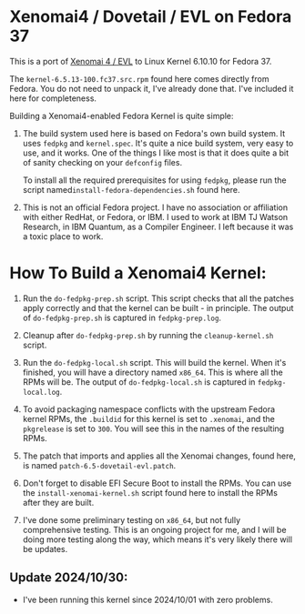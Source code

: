 # Xenomai4 / Dovetail / EVL on Fedora 37

This is a port of [Xenomai 4 / EVL](https://v4.xenomai.org/) to Linux Kernel 6.10.10 for Fedora 37.

The `kernel-6.5.13-100.fc37.src.rpm` found here comes directly from Fedora. You do not need to unpack it, I've already done that. I've included it here for completeness.

Building a Xenomai4-enabled Fedora Kernel is quite simple:

1. The build system used here is based on Fedora's own build system. It uses `fedpkg` and `kernel.spec`. It's quite a nice build system, very easy to use, and it works. One of the things I like most is that it does quite a bit of sanity checking on your `defconfig` files.

   To install all the required prerequisites for using `fedpkg`, please run the script named`install-fedora-dependencies.sh` found here.

2. This is not an official Fedora project. I have no association or affiliation with either RedHat, or Fedora, or IBM. I used to work at IBM TJ Watson Research, in IBM Quantum, as a Compiler Engineer. I left because it was a toxic place to work.

# How To Build a Xenomai4 Kernel:

1. Run the `do-fedpkg-prep.sh` script. This script checks that all the patches apply correctly and that the kernel can be built - in principle. The output of `do-fedpkg-prep.sh` is captured in `fedpkg-prep.log`.

2. Cleanup after `do-fedpkg-prep.sh` by running the `cleanup-kernel.sh` script.

3. Run the `do-fedpkg-local.sh` script. This will build the kernel. When it's finished, you will have a directory named `x86_64`. This is where all the RPMs will be. The output of `do-fedpkg-local.sh` is captured in `fedpkg-local.log`.

4. To avoid packaging namespace conflicts with the upstream Fedora kernel RPMs, the `.buildid` for this kernel is set to `.xenomai`, and the `pkgrelease` is set to `300`. You will see this in the names of the resulting RPMs.

5. The patch that imports and applies all the Xenomai changes, found here, is named `patch-6.5-dovetail-evl.patch`.

6. Don't forget to disable EFI Secure Boot to install the RPMs. You can use the `install-xenomai-kernel.sh` script found here to install the RPMs after they are built.

7. I've done some preliminary testing on `x86_64`, but not fully comprehensive testing. This is an ongoing project for me, and I will be doing more testing along the way, which means it's very likely there will be updates.

Update 2024/10/30:
------------------

- I've been running this kernel since 2024/10/01 with zero problems.

